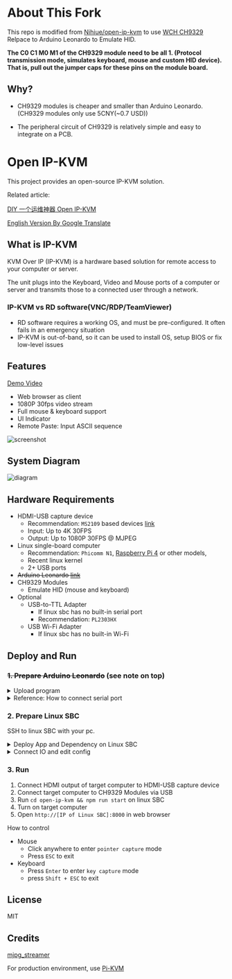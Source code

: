 # About This Fork

This repo is modified from [Nihiue/open-ip-kvm](https://github.com/Nihiue/open-ip-kvm) to use [WCH CH9329](https://www.wch.cn/products/CH9329.html) Relpace to Arduino Leonardo to Emulate HID.

**The C0 C1 M0 M1 of the CH9329 module need to be all 1. (Protocol transmission mode, simulates keyboard, mouse and custom HID device). That is, pull out the jumper caps for these pins on the module board.**

## Why?

* CH9329 modules is cheaper and smaller than Arduino Leonardo. (CH9329 modules only use 5CNY(~0.7 USD))

* The peripheral circuit of CH9329 is relatively simple and easy to integrate on a PCB.

# Open IP-KVM

This project provides an open-source IP-KVM solution.

Related article:

[DIY 一个运维神器 Open IP-KVM](https://zhuanlan.zhihu.com/p/578602475)

[English Version By Google Translate](https://zhuanlan-zhihu-com.translate.goog/p/578602475?_x_tr_sl=zh-CN&_x_tr_tl=en)

## What is IP-KVM

KVM Over IP (IP-KVM) is a hardware based solution for remote access to your computer or server.

The unit plugs into the Keyboard, Video and Mouse ports of a computer or server and transmits those to a connected user through a network.

<!-- ![kvm](https://user-images.githubusercontent.com/5763301/198827953-2509f245-0274-4556-9f3e-969b4b33a728.png) -->

### IP-KVM vs RD software(VNC/RDP/TeamViewer)

* RD software requires a working OS, and must be pre-configured. It often fails in an emergency situation
* IP-KVM is out-of-band, so it can be used to install OS, setup BIOS or fix low-level issues

## Features

[Demo Video](https://www.bilibili.com/video/BV1c841177hF/)

* Web browser as client
* 1080P 30fps video stream
* Full mouse & keyboard support
* UI Indicator
* Remote Paste: Input ASCII sequence

![screenshot](https://user-images.githubusercontent.com/5763301/198885015-f1cd83d7-6717-410c-8837-68b347f4b29c.png)

## System Diagram

![diagram](https://user-images.githubusercontent.com/5763301/198833599-87af1bec-92c7-4c87-80cf-8658b842cff5.jpg)

## Hardware Requirements

* HDMI-USB capture device
  * Recommendation: `MS2109` based devices [link](http://en.macrosilicon.com/info.asp?base_id=2&third_id=50)
  * Input: Up to 4K 30FPS
  * Output: Up to 1080P 30FPS @ MJPEG
* Linux single-board computer
  * Recommendation: `Phicomm N1`, [Raspberry Pi 4](https://www.raspberrypi.com/products/raspberry-pi-4-model-b/) or other models,
  * Recent linux kernel
  * 2+ USB ports
* ~~Arduino Leonardo [link](https://docs.arduino.cc/hardware/leonardo)~~
* CH9329 Modules
  * Emulate HID (mouse and keyboard)
* Optional
  * USB-to-TTL Adapter
    * If linux sbc has no built-in serial port
    * Recommendation: `PL2303HX`
  * USB Wi-Fi Adapter
    * If linux sbc has no built-in Wi-Fi


## Deploy and Run

### ~~1. Prepare Arduino Leonardo~~ (see note on top)
<details>

<summary>Upload program</summary>

1. Download and install [Arduino IDE](https://www.arduino.cc/en/software/) on your PC.
2. Connect leonardo to PC via USB
3. Download arduino code file [virt-hid-arduino.ino](https://raw.githubusercontent.com/Nihiue/open-ip-kvm/main/virt-hid-arduino/virt-hid-arduino.ino), Open it with Arduino IDE, then click `Sketch/Upload (Ctrl + U)`
4. Disconnect leonardo USB

</details>

<details>

<summary>Reference: How to connect serial port</summary>

![image](https://user-images.githubusercontent.com/5763301/198872791-cbac6e09-562a-43ae-82fb-a5533461d36b.png)

![serial](https://user-images.githubusercontent.com/5763301/198873347-8bade4fc-e682-4f46-a115-ec6dc4e09d22.jpg)

</details>

### 2. Prepare Linux SBC

SSH to linux SBC with your pc.

<details>

<summary>Deploy App and Dependency on Linux SBC</summary>

* Build and install [MJPG-Streamer](https://github.com/jacksonliam/mjpg-streamer)
  * [How to build MJPG-Streamer](https://www.acmesystems.it/video_streaming)
* Install Node.js 14.x+
  * [Install NodeJS on Armbian](https://www.autoptr.top/htmls/i12bretro/0507)
* Clone repo and install its dependency
  * `git clone https://github.com/Nihiue/open-ip-kvm.git`
  * `cd open-ip-kvm && npm install`
</details>

<details>

<summary>Connect IO and edit config</summary>

* Connect IO
  * HDMI-USB capture device via USB
  * CH9329 Modules via native serial port or USB-TTL adapter
* Edit `open-ip-kvm/server/config.json`
  * `mjpg_streamer.device`: path of HDMI-USB capture device
  * `serialport`: path of serial port

</details>


### 3. Run

1. Connect HDMI output of target computer to HDMI-USB capture device
2. Connect target computer to CH9329 Modules via USB
3. Run `cd open-ip-kvm && npm run start` on linux SBC
4. Turn on target computer
5. Open `http://[IP of Linux SBC]:8000` in web browser

How to control

* Mouse
  * Click anywhere to enter `pointer capture` mode
  * Press `ESC` to exit
* Keyboard
  * Press `Enter` to enter `key capture` mode
  * press `Shift + ESC` to exit

## License

MIT

## Credits

[mjpg_streamer](https://github.com/jacksonliam/mjpg-streamer)

For production environment, use [Pi-KVM](https://pikvm.org/)

